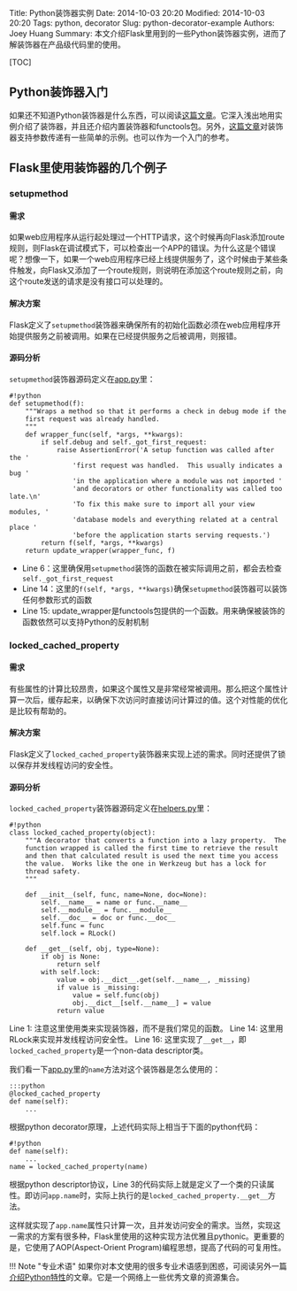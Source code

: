 Title: Python装饰器实例
Date: 2014-10-03 20:20
Modified: 2014-10-03 20:20
Tags: python, decorator
Slug: python-decorator-example
Authors: Joey Huang
Summary: 本文介绍Flask里用到的一些Python装饰器实例，进而了解装饰器在产品级代码里的使用。

[TOC]

## Python装饰器入门

如果还不知道Python装饰器是什么东西，可以阅读[这篇文章][1]。它深入浅出地用实例介绍了装饰器，并且还介绍内置装饰器和functools包。另外，[这篇文章][2]对装饰器支持参数传递有一些简单的示例。也可以作为一个入门的参考。

## Flask里使用装饰器的几个例子

### setupmethod

#### 需求

如果web应用程序从运行起处理过一个HTTP请求，这个时候再向Flask添加route规则，则Flask在调试模式下，可以检查出一个APP的错误。为什么这是个错误呢？想像一下，如果一个web应用程序已经上线提供服务了，这个时候由于某些条件触发，向Flask又添加了一个route规则，则说明在添加这个route规则之前，向这个route发送的请求是没有接口可以处理的。

#### 解决方案

Flask定义了`setupmethod`装饰器来确保所有的初始化函数必须在web应用程序开始提供服务之前被调用。如果在已经提供服务之后被调用，则报错。

#### 源码分析

`setupmethod`装饰器源码定义在[app.py][3]里：

    #!python
    def setupmethod(f):
        """Wraps a method so that it performs a check in debug mode if the
        first request was already handled.
        """
        def wrapper_func(self, *args, **kwargs):
            if self.debug and self._got_first_request:
                raise AssertionError('A setup function was called after the '
                    'first request was handled.  This usually indicates a bug '
                    'in the application where a module was not imported '
                    'and decorators or other functionality was called too late.\n'
                    'To fix this make sure to import all your view modules, '
                    'database models and everything related at a central place '
                    'before the application starts serving requests.')
            return f(self, *args, **kwargs)
        return update_wrapper(wrapper_func, f)


* Line 6：这里确保用`setupmethod`装饰的函数在被实际调用之前，都会去检查`self._got_first_request`
* Line 14：这里的`f(self, *args, **kwargs)`确保`setupmethod`装饰器可以装饰任何参数形式的函数
* Line 15: update_wrapper是functools包提供的一个函数。用来确保被装饰的函数依然可以支持Python的反射机制

### locked_cached_property

#### 需求

有些属性的计算比较昂贵，如果这个属性又是非常经常被调用。那么把这个属性计算一次后，缓存起来，以确保下次访问时直接访问计算过的值。这个对性能的优化是比较有帮助的。

#### 解决方案

Flask定义了`locked_cached_property`装饰器来实现上述的需求。同时还提供了锁以保存并发线程访问的安全性。

#### 源码分析

`locked_cached_property`装饰器源码定义在[helpers.py][4]里：

    #!python
    class locked_cached_property(object):
        """A decorator that converts a function into a lazy property.  The
        function wrapped is called the first time to retrieve the result
        and then that calculated result is used the next time you access
        the value.  Works like the one in Werkzeug but has a lock for
        thread safety.
        """

        def __init__(self, func, name=None, doc=None):
            self.__name__ = name or func.__name__
            self.__module__ = func.__module__
            self.__doc__ = doc or func.__doc__
            self.func = func
            self.lock = RLock()

        def __get__(self, obj, type=None):
            if obj is None:
                return self
            with self.lock:
                value = obj.__dict__.get(self.__name__, _missing)
                if value is _missing:
                    value = self.func(obj)
                    obj.__dict__[self.__name__] = value
                return value

Line 1: 注意这里使用类来实现装饰器，而不是我们常见的函数。
Line 14: 这里用RLock来实现并发线程访问安全性。
Line 16: 这里实现了`__get__`，即`locked_cached_property`是一个non-data descriptor类。

我们看一下[app.py][3]里的`name`方法对这个装饰器是怎么使用的：

    :::python
    @locked_cached_property
    def name(self):
        ...

根据python decorator原理，上述代码实际上相当于下面的python代码：

    #!python
    def name(self):
        ...
    name = locked_cached_property(name)


根据python descriptor协议，Line 3的代码实际上就是定义了一个类的只读属性。即访问`app.name`时，实际上执行的是`locked_cached_property.__get__`方法。

这样就实现了`app.name`属性只计算一次，且并发访问安全的需求。当然，实现这一需求的方案有很多种，Flask里使用的这种实现方法优雅且pythonic。更重要的是，它使用了AOP(Aspect-Orient Program)编程思想，提高了代码的可复用性。

!!! Note "专业术语"
    如果你对本文使用的很多专业术语感到困惑，可阅读另外一篇[介绍Python特性]({filename}/python/python_features.md)的文章。它是一个网络上一些优秀文章的资源集合。

[1]: http://www.cnblogs.com/huxi/archive/2011/03/01/1967600.html
[2]: http://www.cnblogs.com/rhcad/archive/2011/12/21/2295507.html
[3]: https://github.com/mitsuhiko/flask/blob/0.10-maintenance/flask/app.py
[4]: https://github.com/mitsuhiko/flask/blob/0.10-maintenance/flask/helpers.py

